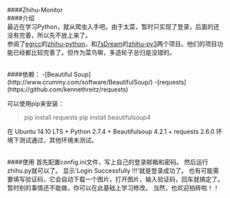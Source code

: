 ####Zhihu-Monitor
<br/>
####介绍  
最近在学习Python，就从爬虫入手吧。由于太菜，暂时只实现了登录，后面的还没有完善，所以先不放上来了。  
参阅了[egrcc](https://github.com/egrcc)的[zhihu-python](https://github.com/egrcc/zhihu-python)，和[7sDream](https://github.com/7sDream)的[zhihu-py3](https://github.com/7sDream/zhihu-py3)两个项目。他们的项目功能已经都比较完善了。但作为菜鸟嘛，多造轮子总归是没错的。

<br/>
####依赖：  
-[Beautiful Soup](http://www.crummy.com/software/BeautifulSoup/)  
-[requests](https://github.com/kennethreitz/requests)

可以使用pip来安装：

> pip install requests
> pip install beautifulsoup4

在 Ubuntu 14.10 LTS + Python 2.7.4 + Beautifulsoup 4.2.1 + requests 2.6.0 环境下测试通过，其他环境未测试。

<br/>
####使用  
首先配置config.ini文件，写上自己的登录邮箱和密码。
然后运行zhihu.py就可以了。
显示'Login Successfully !!!'就是登录成功了。
也有可能需要填写验证码，它会自动下载一个图片，打开图片，输入验证码，回车就搞定了。
暂时别的事情还不能做，你可以在此基础上学习修改。
当然，也欢迎拍砖啦！！
